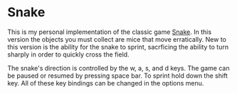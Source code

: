 # Snake
This is my personal implementation of the classic game [Snake](https://en.wikipedia.org/wiki/Snake_(video_game_genre)). In this version the objects you must collect are mice that move erratically. New to this version is the ability for the snake to sprint, sacrficing the ability to turn sharply in order to quickly cross the field.

The snake's direction is controlled by the w, a, s, and d keys. The game can be paused or resumed by pressing space bar.  To sprint hold down the shift key. All of these key bindings can be changed in the options menu.
